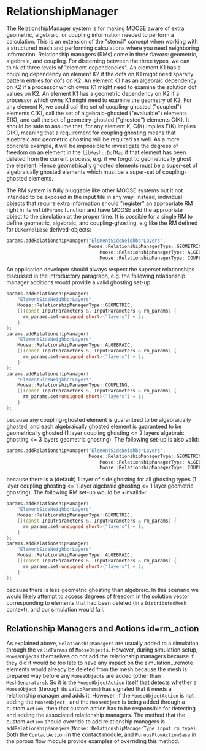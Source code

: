 # RelationshipManager

The RelationshipManager system is for making MOOSE aware of extra geometric,
algebraic, or coupling information needed to perform a calculation. This is an
extension of the "stencil" concept when working with a structured mesh and
performing calculations where you need neighboring information. Relationship
managers (RMs) come in three flavors: geometric, algebraic, and coupling.  For
discerning between the three types, we can think of three levels of "element
dependencies". An element K1 has a coupling dependency on element K2 if the dofs
on K1 might need sparsity pattern entries for dofs on K2.  An element K1 has an
algebraic dependency on K2 if a processor which owns K1 might need to examine
the solution dof values on K2.  An element K1 has a geometric dependency on K2
if a processor which owns K1 might need to examine the geometry of K2. For any
element K, we could call the set of coupling-ghosted ("coupled") elements C(K),
call the set of algebraic-ghosted ("evaluable") elements E(K), and call the set
of geometry-ghosted ("ghosted") elements G(K). It should be safe to assume that,
for any element K, C(K) implies E(K) implies G(K), meaning that a requirement
for coupling ghosting means that algebraic and geometric ghosting will be
required as well. As a more concrete example, it will be impossible to
investigate the degrees of freedom on an element in the `libMesh::DofMap` if
that element has been deleted from the current process, e.g. if we forgot to
geometrically ghost the element. Hence geometrically ghosted elements must be a
super-set of algebraically ghosted elements which must be a super-set of
coupling-ghosted elements.

The RM system is fully pluggable like other MOOSE systems but it not intended to
be exposed in the input file in any way. Instead, individual objects that
require extra information should "register" an appropriate RM right in its
`validParams` function and have MOOSE add the appropriate object to the
simulation at the proper time. It is possible for a single RM to define
geometric, algebraic, and coupling-ghosting, e.g like the RM defined for
`DGKernelBase` derived-objects:

```c++
params.addRelationshipManager("ElementSideNeighborLayers",
                              Moose::RelationshipManagerType::GEOMETRIC |
                                  Moose::RelationshipManagerType::ALGEBRAIC |
                                  Moose::RelationshipManagerType::COUPLING);
```

An application developer should always respect the superset relationships
discussed in the introductory paragraph, e.g. the following relationship
manager additions would provide a valid ghosting set-up:

```c++
params.addRelationshipManager(
    "ElementSideNeighborLayers",
    Moose::RelationshipManagerType::GEOMETRIC,
    [](const InputParameters &, InputParameters & rm_params) {
      rm_params.set<unsigned short>("layers") = 3;
    }
);
params.addRelationshipManager(
    "ElementSideNeighborLayers",
    Moose::RelationshipManagerType::ALGEBRAIC,
    [](const InputParameters &, InputParameters & rm_params) {
      rm_params.set<unsigned short>("layers") = 2;
    }
);
params.addRelationshipManager(
    "ElementSideNeighborLayers",
    Moose::RelationshipManagerType::COUPLING,
    [](const InputParameters &, InputParameters & rm_params) {
      rm_params.set<unsigned short>("layers") = 1;
    }
);
```

because any coupling-ghosted element is guaranteed to be algebraically ghosted,
and each algebraically ghosted element is guaranteed to be geometrically ghosted
(1 layer coupling ghosting <= 2 layers algebraic ghosting <= 3 layers geometric ghosting).
The following set-up is also valid:

```c++
params.addRelationshipManager("ElementSideNeighborLayers",
                              Moose::RelationshipManagerType::GEOMETRIC |
                                  Moose::RelationshipManagerType::ALGEBRAIC |
                                  Moose::RelationshipManagerType::COUPLING);
```

because there is a (default) 1 layer of side ghosting for all ghosting types
(1 layer coupling ghosting <= 1 layer algebraic ghosting <= 1 layer geometric
ghosting).
The following RM set-up would be +invalid+:

```c++
params.addRelationshipManager(
    "ElementSideNeighborLayers",
    Moose::RelationshipManagerType::GEOMETRIC,
    [](const InputParameters &, InputParameters & rm_params) {
      rm_params.set<unsigned short>("layers") = 1;
    }
);
params.addRelationshipManager(
    "ElementSideNeighborLayers",
    Moose::RelationshipManagerType::ALGEBRAIC,
    [](const InputParameters &, InputParameters & rm_params) {
      rm_params.set<unsigned short>("layers") = 2;
    }
);
```

because there is less geometric ghosting than algebraic. In this scenario we
would likely attempt to access degrees of freedom in the solution vector
corresponding to elements that had been deleted (in a `DistributedMesh`
context), and our simulation would fail.

## Relationship Managers and Actions id=rm_action

As explained above, `RelationshipManagers` are usually added to a simulation
through the `validParams` of `MooseObjects`. However, during simulation setup,
`MooseObjects` themselves do not add the relationship managers because if they
did it would be too late to have any impact on the simulation...remote elements
would already be deleted from the mesh because the mesh is prepared way before
any `MooseObjects` are added (other than `MeshGenerators`). So it is the
`MooseObjectAction` itself that detects whether a `MooseObject` (through its
`validParams`) has signaled that it needs a relationship manager and adds
it. However, if the `MooseObjectAction` is not adding the `MooseObject` , and
the `MooseObject` is being added through a custom `action`, then that custom
action has to be responsible for detecting and adding the associated
relationship managers. The method that the custom `Action` should override to
add relationship managers is
`addRelationshipManagers(Moose::RelationshipManagerType input_rm_type)`. Both
the `ContactAction` in the contact module, and `PorousFlowActionBase` in the
porous flow module provide examples of overriding this method.

